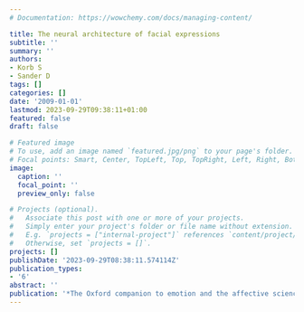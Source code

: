 ```yaml
---
# Documentation: https://wowchemy.com/docs/managing-content/

title: The neural architecture of facial expressions
subtitle: ''
summary: ''
authors:
- Korb S
- Sander D
tags: []
categories: []
date: '2009-01-01'
lastmod: 2023-09-29T09:38:11+01:00
featured: false
draft: false

# Featured image
# To use, add an image named `featured.jpg/png` to your page's folder.
# Focal points: Smart, Center, TopLeft, Top, TopRight, Left, Right, BottomLeft, Bottom, BottomRight.
image:
  caption: ''
  focal_point: ''
  preview_only: false

# Projects (optional).
#   Associate this post with one or more of your projects.
#   Simply enter your project's folder or file name without extension.
#   E.g. `projects = ["internal-project"]` references `content/project/deep-learning/index.md`.
#   Otherwise, set `projects = []`.
projects: []
publishDate: '2023-09-29T08:38:11.574114Z'
publication_types:
- '6'
abstract: ''
publication: '*The Oxford companion to emotion and the affective sciences*'
---
```

